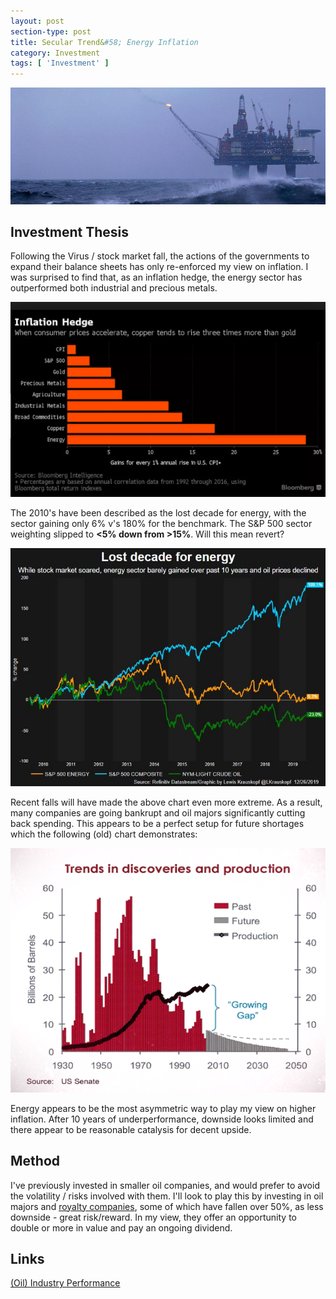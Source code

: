```yaml
---
layout: post
section-type: post
title: Secular Trend&#58; Energy Inflation
category: Investment
tags: [ 'Investment' ]
---
```


<img style="border: 0;" src="/img/2020/20200712_header.jpg" />

## Investment Thesis


Following the Virus / stock market fall, the actions of the governments to expand their balance sheets 
has only re-enforced my view on inflation. I was surprised to find that, as an inflation hedge, the energy 
sector has outperformed both industrial and precious metals. 

<img style="border: 0;" src="/img/2020/20200712_EnergyInflationHedge.png" />

The 2010's have been described as the lost decade for energy, with the sector gaining only 6% v's 180% 
for the benchmark.  The S&P 500 sector weighting slipped to **<5% down from >15%**.  Will this mean revert?

<img style="border: 0;" src="/img/2020/20200712_EnergyLostDecade.jpg" />

Recent falls will have made the above chart even more extreme. As a result, many companies are going
bankrupt and oil majors significantly cutting back spending.  This appears to be a perfect setup for 
future shortages which the following (old) chart demonstrates:

<img style="border: 0;" src="/img/2020/20200712_EnergyTrend.png" />

Energy appears to be the most asymmetric way to play my view on higher inflation.  After 10 years of 
underperformance, downside looks limited and there appear to be reasonable catalysis for decent upside.

## Method 

I've previously invested in smaller oil companies, and would prefer to avoid the volatility / risks 
involved with them.  I'll look to play this by investing in oil majors and 
<a href="https://www.iainbenson.com/investment/2019/11/28/Secular-Trend-Commodity-Cycle.html#royalty companies">royalty companies</a>, some of which have fallen 
over 50%, as less downside - great risk/reward.  In my view, they offer an opportunity to double or 
more in value and pay an ongoing dividend.



## Links

[(Oil) Industry Performance](http://www.philosophicaleconomics.com/2015/09/industry/)



